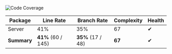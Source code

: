 ![Code Coverage](https://img.shields.io/badge/Code%20Coverage-41%25-success?style=flat)

Package | Line Rate | Branch Rate | Complexity | Health
-------- | --------- | ----------- | ---------- | ------
Server | 41% | 35% | 67 | ✔
**Summary** | **41%** (60 / 145) | **35%** (17 / 48) | **67** | ✔

